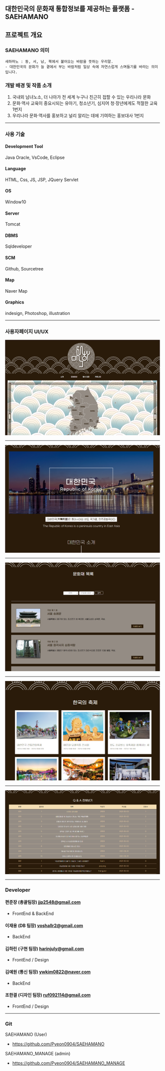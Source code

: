 ## 대한민국의 문화재 통합정보를 제공하는 플랫폼 - SAEHAMANO

## 프로젝트 개요
### SAEHAMANO 의미
```
새하마노 : 동, 서, 남, 북에서 불어오는 바람을 뜻하는 우리말.
- 대한민국의 문화가 늘 곁에서 부는 바람처럼 일상 속에 자연스럽게 스며들기를 바라는 의미입니다.
```

### 개발 배경 및 작품 소개
1. 국내외 남녀노소, 더 나아가 전 세계 누구나 친근히 접할 수 있는 우리나라 문화
2. 문화·역사 교육이 중요시되는 유아기, 청소년기, 심지어 청·장년에게도 적절한 교육 1번지
3. 우리나라 문화·역사를 홍보하고 널리 알리는 데에 기여하는 홍보대사 1번지

***

### 사용 기술
#### Development Tool <br/>
  Java Oracle, VsCode, Eclipse

#### Language <br/>
  HTML, Css, JS, JSP, JQuery Servlet

#### OS <br/>
  Window10
  
#### Server <br/>
  Tomcat
  
#### DBMS <br/>
  Sqldeveloper
  
#### SCM <br/>
  Github, Sourcetree
  
#### Map <br/>
  Naver Map
  
#### Graphics <br/>
  indesign, Photoshop, illustration
***
  
### 사용자페이지 UI/UX
<img src="SAEHAMANO/WebContent/resources/images/readmeImage/Home.png"></img>
***
<img src="SAEHAMANO/WebContent/resources/images/readmeImage/Intro.png"></img>
***
<img src="SAEHAMANO/WebContent/resources/images/readmeImage/culture.png"></img> 
***
<img src="SAEHAMANO/WebContent/resources/images/readmeImage/festival.png"></img> 
***
<img src="SAEHAMANO/WebContent/resources/images/readmeImage/community.png"></img> 
***

### Developer

#### 편준장 (총괄팀장) jjp2548@gmail.com
- FrontEnd & BackEnd
#### 이재용 (DB 팀장) voshallr2@gmail.com
- BackEnd
#### 김하린 (구현 팀장) harinjuly@gmail.com
- FrontEnd / Design
#### 김예원 (통신 팀장) ywkim0822@naver.com
- BackEnd
#### 조한결 (디자인 팀장) ruf092114@gmail.com
- FrontEnd / Design

***

### Git
SAEHAMANO (User)
- https://github.com/Pyeon0904/SAEHAMANO

SAEHAMANO_MANAGE (admin)
- https://github.com/Pyeon0904/SAEHAMANO_MANAGE

